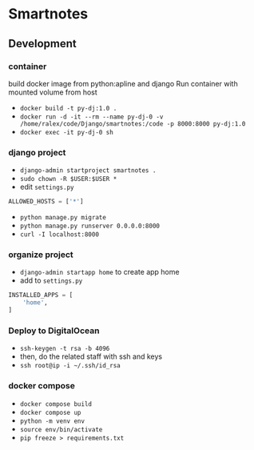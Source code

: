 # Smartnotes

## Development

### container

build docker image from python:apline and django
Run container with mounted volume from host

- `docker build -t py-dj:1.0 .`
- `docker run -d -it --rm --name py-dj-0 -v /home/ralex/code/Django/smartnotes:/code -p 8000:8000 py-dj:1.0`
- `docker exec -it py-dj-0 sh`

### django project

- `django-admin startproject smartnotes .`
- `sudo chown -R $USER:$USER *`
- edit `settings.py`

```python
ALLOWED_HOSTS = ['*']
```

- `python manage.py migrate`
- `python manage.py runserver 0.0.0.0:8000`
- `curl -I localhost:8000`

### organize project

- `django-admin startapp home` to create app home
- add to `settings.py`

```python
INSTALLED_APPS = [
    'home',
]
```

### Deploy to DigitalOcean

- `ssh-keygen -t rsa -b 4096`
- then, do the related staff with ssh and keys
- `ssh root@ip -i ~/.ssh/id_rsa`

### docker compose

- `docker compose build`
- `docker compose up`
- `python -m venv env`
- `source env/bin/activate`
- `pip freeze > requirements.txt`
